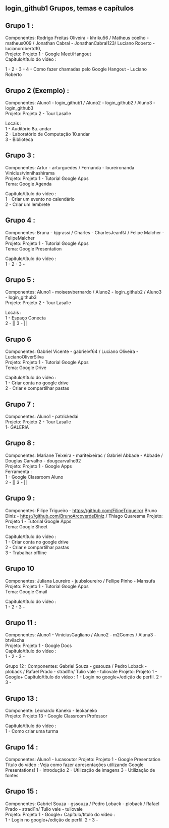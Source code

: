 login_github1 Grupos, temas e capítulos
--------------------------

Grupo 1 :
---------
Componentes: Rodrigo Freitas Oliveira - khriku56 / Matheus coelho - matheus009 / Jonathan Cabral - JonathanCabral123/ Luciano Roberto - lucianoroberto10,  
Projeto: Projeto 1 - Google Meet/Hangout  
Capítulo/título do vídeo :   

1 -
2 -
3 -
4 - Como fazer chamadas pelo Google Hangout - Luciano Roberto


Grupo 2 (Exemplo) :   
---------  
Componentes: Aluno1 - login_github1 / Aluno2 - login_github2 / Aluno3 - login_github3  
Projeto: Projeto 2 - Tour Lasalle

Locais :  
1 - Auditório 8a. andar  
2 - Laboratório de Computação 10.andar  
3 - Biblioteca  


Grupo 3 :   
---------  
Componentes: Artur - arturguedes / Fernanda - loureironanda Vinicius/vinnihashirama    
Projeto: Projeto 1 - Tutorial Google Apps  
Tema: Google Agenda  

Capítulo/título do vídeo :   
1 - Criar um evento no calendário  
2 - Criar um lembrete

Grupo 4 :   
---------  
Componentes: Bruna - bjgrassi / Charles - CharlesJeanRJ / Felipe Malcher - FelipeMalcher   
Projeto: Projeto 1 - Tutorial Google Apps  
Tema: Google Presentation  

Capítulo/título do vídeo :   
1 -
2 -
3 -

Grupo 5 :   
---------  
Componentes: Aluno1 - moisesvbernardo / Aluno2 - login_github2 / Aluno3 - login_github3  
Projeto: Projeto 2 - Tour Lasalle

Locais :  
1 - Espaço Conecta  
2 -  ||
3 -  ||

Grupo 6   
---------  
Componentes: Gabriel Vicente - gabrielvf64 / Luciano Oliveira - LucianoOliverSilva  
Projeto: Projeto 1 - Tutorial Google Apps  
Tema: Google Drive  

Capítulo/título do vídeo :  
1 - Criar conta no google drive  
2 - Criar e compartilhar pastas

Grupo 7  :   
---------  
Componentes: Aluno1 - patrickedai  
Projeto: Projeto 2 - Tour Lasalle  
1- GALERIA  


Grupo 8 :   
---------  
Componentes: Mariane Teixeira - mariteixeirac / Gabriel Abbade - Abbade / Douglas Carvalho - dougcarvalho92  
Projeto: Projeto 1 - Google Apps  
Ferramenta :  
1 - Google Classroom Aluno   
2 -  ||
3 -  ||

Grupo 9  :   
---------  
Componentes: Filipe Trigueiro - https://github.com/FilipeTrigueiro/ Bruno Diniz - https://github.com/BrunoArcoverdeDiniz / Thiago Quaresma
Projeto: Projeto 1 - Tutorial Google Apps  
Tema: Google Sheet  

Capítulo/título do vídeo :  
1 - Criar conta no google drive  
2 - Criar e compartilhar pastas  
3 - Trabalhar offline  


Grupo 10   
---------  
Componentes: Juliana Loureiro - juubsloureiro / Fellipe Pinho - Mansufa
Projeto: Projeto 1 - Tutorial Google Apps  
Tema: Google Gmail  

Capítulo/título do vídeo :   
1 -
2 -
3 -

Grupo 11 :
---------
Componentes: Aluno1 - ViniciusGagliano / Aluno2 - m2Gomes / Aluna3 - btvilacha  
Projeto: Projeto 1 - Google Docs  
Capítulo/título do vídeo :   
1 -
2 -
3 -

Grupo 12 :
Componentes: Gabriel Souza - gssouza / Pedro Loback - ploback / Rafael Prado - stradl1n/ Tulio vale - tuliovale
Projeto: Projeto 1 - Google+ Capítulo/título do vídeo :
1 - Login no google+/edição de perfil. 2 - 3 -

Grupo 13 :   
---------  
Componente: Leonardo Kaneko - leokaneko  
Projeto: Projeto 13 - Google Classroom Professor  

Capítulo/título do vídeo :   
1 - Como criar uma turma

Grupo 14 : 
---------
Componentes: Aluno1 - lucasoutor 
Projeto: Projeto 1 - Google Presentation  
Título do vídeo :  Veja como fazer apresentações utilizando Google Presentations!
1 - Introdução 
2 - Utilização de imagens
3 - Utilização de fontes

Grupo 15 :
---------
Componentes: Gabriel Souza - gssouza / Pedro Loback - ploback / Rafael Prado - stradl1n/ Tulio vale - tuliovale  
Projeto: Projeto 1 - Google+ 
Capítulo/título do vídeo :   
1 - Login no google+/edição de perfil.
2 - 
3 - 

